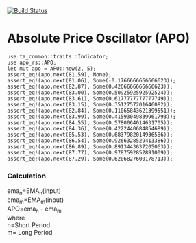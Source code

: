 [![Build Status](https://travis-ci.com/immortalinfidel/apo-rs.svg?branch=master)](https://travis-ci.com/immortalinfidel/apo-rs)

# Absolute Price Oscillator (APO)
```
use ta_common::traits::Indicator;
use apo_rs::APO;
let mut apo = APO::new(2, 5);
assert_eq!(apo.next(81.59), None);
assert_eq!(apo.next(81.06), Some(-0.1766666666666623));
assert_eq!(apo.next(82.87), Some(0.4266666666666623));
assert_eq!(apo.next(83.00), Some(0.5092592592592524));
assert_eq!(apo.next(83.61), Some(0.6177777777777749));
assert_eq!(apo.next(83.15), Some(0.3512757201646082));
assert_eq!(apo.next(82.84), Some(0.11065843621399551));
assert_eq!(apo.next(83.99), Some(0.41593049839961793));
assert_eq!(apo.next(84.55), Some(0.5780064014631705));
assert_eq!(apo.next(84.36), Some(0.4222440684854689));
assert_eq!(apo.next(85.53), Some(0.6837982014936586));
assert_eq!(apo.next(86.54), Some(0.9266328529413386));
assert_eq!(apo.next(86.89), Some(0.8913443637205063));
assert_eq!(apo.next(87.77), Some(0.9787592852891009));
assert_eq!(apo.next(87.29), Some(0.6206827600178713));
```
### Calculation
ema<sub>n</sub>=EMA<sub>n</sub>(input)  
ema<sub>m</sub>=EMA<sub>m</sub>(input)  
APO=ema<sub>n</sub> - ema<sub>m</sub>  
where  
n=Short Period  
m= Long Period